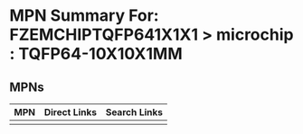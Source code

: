



# MPN Summary For: FZEMCHIPTQFP641X1X1 > microchip : TQFP64-10X10X1MM

## MPNs
  

|MPN|Direct Links|Search Links|
| :--- | :--- | :--- |
||||
